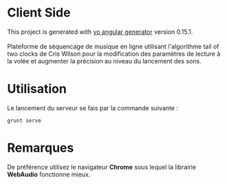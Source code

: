Client Side
===========

This project is generated with [yo angular generator](https://github.com/yeoman/generator-angular)
version 0.15.1.
</br></br>
Plateforme de séquencage de musique en ligne utilisant l'algorithme tail of two clocks de Cris Wilson pour la modification des paramètres de lecture à la volée et augmenter la précision au niveau du lancement des sons.


# Utilisation

Le lancement du serveur se fais par la commande suivante :
```
grunt serve
```

# Remarques

De préférence utilisez le navigateur **Chrome** sous lequel la librairie **WebAudio** fonctionne mieux.
